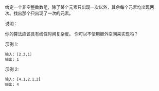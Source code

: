给定一个非空整数数组，除了某个元素只出现一次以外，其余每个元素均出现两次。找出那个只出现了一次的元素。

说明：

你的算法应该具有线性时间复杂度。 你可以不使用额外空间来实现吗？

示例 1:

````
输入: [2,2,1]
输出: 1
````

示例 2:

````
输入: [4,1,2,1,2]
输出: 4
````
